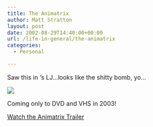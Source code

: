 ```yaml
---
title: The Animatrix
author: Matt Stratton
layout: post
date: 2002-08-29T14:40:00+00:00
url: /life-in-general/the-animatrix
categories:
  - Personal

---
```

Saw this in &#8216;s LJ&#8230;looks like the shitty bomb, yo&#8230;

[<img src="https://whatisthematrix.warnerbros.com/img/animatrix.gif" border="0" />][1]

Coming only to DVD and VHS in 2003!
  
[Watch the Animatrix Trailer][2]

 [1]: https://whatisthematrix.warnerbros.com/cmp/rl_anime_main1_html.html
 [2]: https://whatisthematrix.warnerbros.com/rl_cmp/anime_trailer_qt2.html